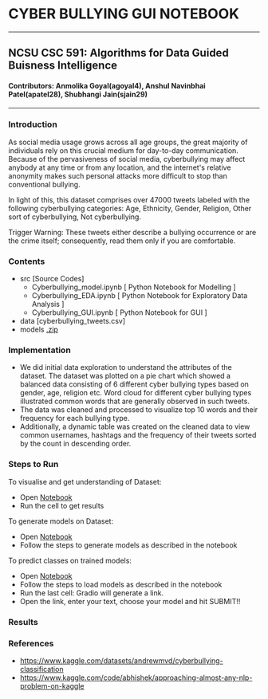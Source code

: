 # CYBER BULLYING GUI NOTEBOOK
---
## NCSU CSC 591: Algorithms for Data Guided Buisness Intelligence
#### Contributors: Anmolika Goyal(agoyal4), Anshul Navinbhai Patel(apatel28), Shubhangi Jain(sjain29)
---
### Introduction
As social media usage grows across all age groups, the great majority of individuals rely on this crucial medium for day-to-day communication. Because of the pervasiveness of social media, cyberbullying may affect anybody at any time or from any location, and the internet's relative anonymity makes such personal attacks more difficult to stop than conventional bullying.


In light of this, this dataset comprises over 47000 tweets labeled with the following cyberbullying categories: Age, Ethnicity, Gender, Religion, Other sort of cyberbullying, Not cyberbullying.

Trigger Warning: These tweets either describe a bullying occurrence or are the crime itself; consequently, read them only if you are comfortable.

### Contents
- src [Source Codes]
  - Cyberbullying_model.ipynb [ Python Notebook for Modelling ]
  - Cyberbullying_EDA.ipynb [ Python Notebook for Exploratory Data Analysis ]
  - Cyberbullying_GUI.ipynb [ Python Notebook for GUI ]
- data [cyberbullying_tweets.csv]
- models [.zip](https://drive.google.com/file/d/1BXoB4Dyz_d2NMJrc_9HkJXn3I6JA0g06/view?usp=sharing)

### Implementation
  - We did initial data exploration to understand the attributes of the dataset. The dataset was plotted on a pie chart which showed a balanced data consisting of 6 different cyber bullying types based on gender, age, religion etc. Word cloud for different cyber bullying types illustrated common words that are generally observed in such tweets. 
  - The data was cleaned and processed to visualize top 10 words and their frequency for each bullying type.
  - Additionally, a dynamic table was created on the cleaned data to view common usernames, hashtags and the frequency of their tweets sorted by the count in descending order.


### Steps to Run
To visualise and get understanding of Dataset:
  - Open [Notebook](https://github.com/anshulp2912/Cyberbullying_Tweet_Classification/blob/main/src/cyberbullying_EDA.ipynb)
  - Run the cell to get results

To generate models on Dataset:
  - Open [Notebook](https://github.com/anshulp2912/Cyberbullying_Tweet_Classification/blob/main/src/Cyberbullying_model.ipynb)
  - Follow the steps to generate models as described in the notebook

To predict classes on trained models:
  - Open [Notebook](https://github.com/anshulp2912/Cyberbullying_Tweet_Classification/blob/main/src/cyberbullying_GUI.ipynb)
  - Follow the steps to load models as described in the notebook
  - Run the last cell: Gradio will generate a link.
  - Open the link, enter your text, choose your model and hit SUBMIT!!

### Results

### References
- https://www.kaggle.com/datasets/andrewmvd/cyberbullying-classification
- https://www.kaggle.com/code/abhishek/approaching-almost-any-nlp-problem-on-kaggle
